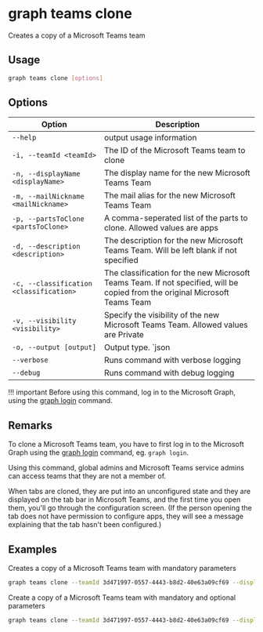 # graph teams clone

Creates a copy of a Microsoft Teams team

## Usage

```sh
graph teams clone [options]
```

## Options

Option|Description
------|-----------
`--help`|output usage information
`-i, --teamId <teamId>`|The ID of the Microsoft Teams team to clone 
`-n, --displayName <displayName>`|The display name for the new Microsoft Teams Team 
`-m, --mailNickname <mailNickname>`|The mail alias for the new Microsoft Teams Team 
`-p, --partsToClone <partsToClone>`|A comma-seperated list of the parts to clone. Allowed values are apps|channels|members|settings|tabs 
`-d, --description <description>`|The description for the new Microsoft Teams Team. Will be left blank if not specified
`-c, --classification <classification>`|The classification for the new Microsoft Teams Team. If not specified, will be copied from the original Microsoft Teams Team 
`-v, --visibility <visibility>`|Specify the visibility of the new Microsoft Teams Team. Allowed values are Private|Public. If not specified, the visibility will be copied from the original Microsoft Teams Team 
`-o, --output [output]`|Output type. `json|text`. Default `text`
`--verbose`|Runs command with verbose logging
`--debug`|Runs command with debug logging

!!! important
    Before using this command, log in to the Microsoft Graph, using the [graph login](../login.md) command.

## Remarks

To clone a Microsoft Teams team, you have to first log in to the Microsoft Graph using the [graph login](../login.md) command, eg. `graph login`.

Using this command, global admins and Microsoft Teams service admins can access teams that they are not a member of.

When tabs are cloned, they are put into an unconfigured state and they are displayed on the tab bar in Microsoft Teams, and the first time you open them, you'll go through the configuration screen. (If the person opening the tab does not have permission to configure apps, they will see a message explaining that the tab hasn't been configured.)

## Examples

Creates a copy of a Microsoft Teams team with mandatory parameters

```sh
graph teams clone --teamId 3d471997-0557-4443-b8d2-40e63a09cf69 --displayName "Library Assist" --mailNickname "libassist" --partsToClone "apps,tabs,settings,channels,members"
```
Create a copy of a Microsoft Teams team with mandatory and optional parameters

```sh
graph teams clone --teamId 3d471997-0557-4443-b8d2-40e63a09cf69 --displayName "Library Assist" --mailNickname "libassist" --partsToClone "apps,tabs,settings,channels,members" --description "Self help community for library" --classification "Library" --visibility "public"
```